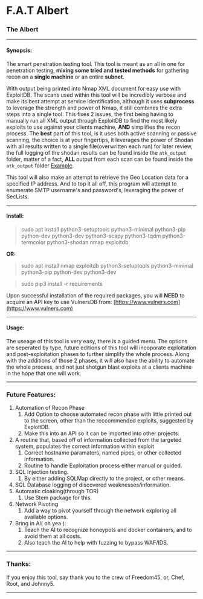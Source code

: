 # F.A.T Albert

### The Albert
---
#### Synopsis:
  The smart penetration testing tool. This tool is meant as an all in one for penetration testing, **mixing some __tried and tested methods__** for gathering recon on a __single machine__ or an entire __subnet__. 
  
  With output being printed into Nmap XML document for easy use with ExploitDB. The scans used within this tool will be incredibly verbose and make its best attempt at service identification, although it uses __subprocess__ to leverage the strength and power of Nmap, it still combines the extra steps into a single tool. This fixes 2 issues, the first being having to manually run all XML output through ExploitDB to find the most likely exploits to use against your clients machine, **AND** simplifies the recon process. The **best** part of this tool, is it uses both active scanning or passive scanning, the choice is at your fingertips, it leverages the power of Shodan with all results written to a single file(overwritten each run) for later review, the full logging of the shodan results can be found inside the `atk_output` folder, matter of a fact, __ALL__ output from each scan can be found inside the `atk_output` folder [Example](https://github.com/oldkingcone/Albert/tree/master/atk_output). 
  
  This tool will also make an attempt to retrieve the Geo Location data for a specified IP address. And to top it all off, this program will attempt to enumerate SMTP username's and password's, leveraging the power of SecLists.

-----

#### Install:

>sudo apt install python3-setuptools python3-minimal python3-pip python-dev python3-dev python3-scapy python3-tqdm python3-termcolor python3-shodan nmap exploitdb

__OR:__


> sudo apt install nmap exploitdb python3-setuptools python3-minimal python3-pip python-dev python3-dev

> sudo pip3 install -r requirements

Upon successful installation of the required packages, you will __NEED__ to acquire an API key to use VulnersDB from:
[https://www.vulners.com](https://www.vulners.com)

---

#### Usage:

  The useage of this tool is very easy, there is a guided menu. The options are seperated by type, future editions of this tool will incoporate exploitation and post-exploitation phases to further simplify the whole process. Along with the additions of those 2 phases, it will also have the ability to automate the whole process, and not just shotgun blast exploits at a clients machine in the hope that one will work. 


---


### Future Features:

1. Automation of Recon Phase
   1. Add Option to choose automated recon phase with little printed out to the screen, other than the reccommended exploits, suggested by ExploitDB.
   2. Make this into an API so it can be imported into other projects.
2. A routine that, based off of information collected from the targeted system, populates the correct information within exploit
   1. Correct hostname paramaters, named pipes, or other collected information.
   2. Routine to handle Exploitation process either manual or guided.
3. SQL Injection testing.
   1. By either adding SQLMap directly to the project, or other means.
  4. SQL Database logging of discovered weaknesses/information.
5. Automatic cloaking(through TOR)
    1. Use Stem package for this.
6. Network Pivoting
    1. Add a way to pivot yourself through the network exploring all available options.
7. Bring in AI( oh yea ):
    1. Teach the AI to recognize honeypots and docker containers, and to avoid them at all costs.
    2. Also teach the AI to help with fuzzing to bypass WAF/IDS.

---


### Thanks:

If you enjoy this tool, say thank you to the crew of Freedom45, or, Chef, Root, and Johnny5.

---
